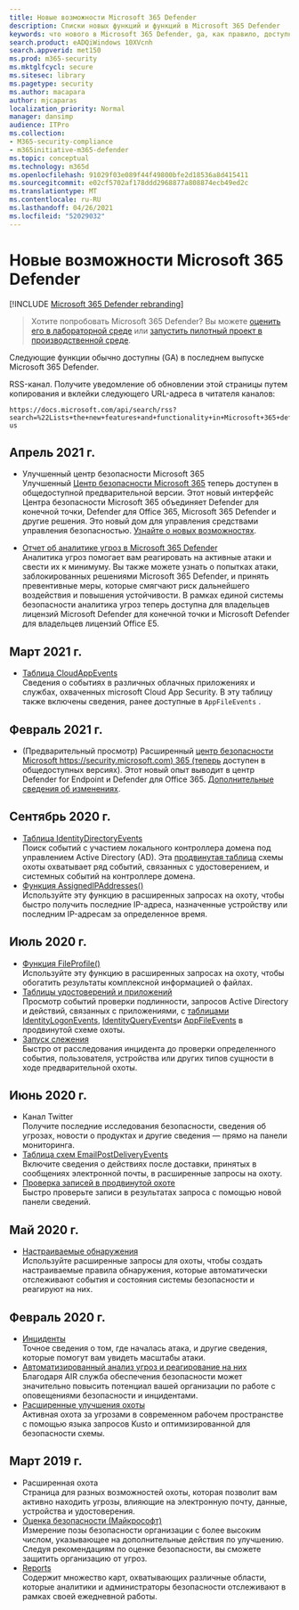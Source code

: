 ```yaml
---
title: Новые возможности Microsoft 365 Defender
description: Списки новых функций и функций в Microsoft 365 Defender
keywords: что нового в Microsoft 365 Defender, ga, как правило, доступны, возможности, доступные, новые
search.product: eADQiWindows 10XVcnh
search.appverid: met150
ms.prod: m365-security
ms.mktglfcycl: secure
ms.sitesec: library
ms.pagetype: security
ms.author: macapara
author: mjcaparas
localization_priority: Normal
manager: dansimp
audience: ITPro
ms.collection:
- M365-security-compliance
- m365initiative-m365-defender
ms.topic: conceptual
ms.technology: m365d
ms.openlocfilehash: 91029f03e089f44f49800bfe2d18536a8d415411
ms.sourcegitcommit: e02cf5702af178ddd2968877a808874ecb49ed2c
ms.translationtype: MT
ms.contentlocale: ru-RU
ms.lasthandoff: 04/26/2021
ms.locfileid: "52029032"
---
```

# <a name="whats-new-in-microsoft-365-defender"></a>Новые возможности Microsoft 365 Defender

[!INCLUDE [Microsoft 365 Defender rebranding](../includes/microsoft-defender.md)]

> Хотите попробовать Microsoft 365 Defender? Вы можете [оценить его в лабораторной среде](m365d-evaluation.md?ocid=cx-docs-MTPtriallab) или [запустить пилотный проект в производственной среде](m365d-pilot.md?ocid=cx-evalpilot).
>

Следующие функции обычно доступны (GA) в последнем выпуске Microsoft 365 Defender.

RSS-канал. Получите уведомление об обновлении этой страницы путем копирования и вклейки следующего URL-адреса в читателя каналов:
```http
https://docs.microsoft.com/api/search/rss?search=%22Lists+the+new+features+and+functionality+in+Microsoft+365+defender%22&locale=en-us
```

## <a name="april-2021"></a>Апрель 2021 г.
- Улучшенный центр безопасности Microsoft 365 <br> Улучшенный [Центр безопасности Microsoft 365](https://security.microsoft.com) теперь доступен в общедоступной предварительной версии. Этот новый интерфейс Центра безопасности Microsoft 365 объединяет Defender для конечной точки, Defender для Office 365, Microsoft 365 Defender и другие решения. Это новый дом для управления средствами управления безопасностью. [Узнайте о новых возможностях](./overview-security-center.md).

- [Отчет об аналитике угроз в Microsoft 365 Defender](threat-analytics.md)<br>
 Аналитика угроз помогает вам реагировать на активные атаки и свести их к минимуму. Вы также можете узнать о попытках атаки, заблокированных решениями Microsoft 365 Defender, и принять превентивные меры, которые смягчают риск дальнейшего воздействия и повышения устойчивости. В рамках единой системы безопасности аналитика угроз теперь доступна для владельцев лицензий Microsoft Defender для конечной точки и Microsoft Defender для владельцев лицензий Office E5.

## <a name="march-2021"></a>Март 2021 г.
- [Таблица CloudAppEvents](advanced-hunting-cloudappevents-table.md) <br>Сведения о событиях в различных облачных приложениях и службах, охваченных microsoft Cloud App Security. В эту таблицу также включены сведения, ранее доступные в `AppFileEvents` .
## <a name="february-2021"></a>Февраль 2021 г.
- (Предварительный просмотр) Расширенный [центр безопасности Microsoft https://security.microsoft.com) 365 (теперь](https://security.microsoft.com) доступен в общедоступных версиях). Этот новый опыт выводит в центр Defender for Endpoint и Defender для Office 365. [Дополнительные сведения об изменениях](./overview-security-center.md).

## <a name="september-2020"></a>Сентябрь 2020 г.
- [Таблица IdentityDirectoryEvents](advanced-hunting-identitydirectoryevents-table.md) <br> Поиск событий с участием локального контроллера домена под управлением Active Directory (AD). Эта [продвинутая таблица](advanced-hunting-overview.md) схемы охоты охватывает ряд событий, связанных с удостоверением, и системных событий на контроллере домена.
- [Функция AssignedIPAddresses()](advanced-hunting-assignedipaddresses-function.md) <br> Используйте эту функцию в расширенных запросах на охоту, чтобы быстро получить последние IP-адреса, назначенные устройству или последним IP-адресам за определенное время.

## <a name="july-2020"></a>Июль 2020 г.
- [Функция FileProfile()](advanced-hunting-fileprofile-function.md) <br> Используйте эту функцию в расширенных запросах на охоту, чтобы обогатить результаты комплексной информацией о файлах.
- [Таблицы удостоверений и приложений](advanced-hunting-schema-tables.md)<br> Просмотр событий проверки подлинности, запросов Active Directory и действий, связанных с приложениями, с [таблицами IdentityLogonEvents,](advanced-hunting-identitylogonevents-table.md) [IdentityQueryEvents](advanced-hunting-identityqueryevents-table.md)и [AppFileEvents](advanced-hunting-appfileevents-table.md) в продвинутой схеме охоты.
- [Запуск слежения](advanced-hunting-go-hunt.md)<br> Быстро от расследования инцидента до проверки определенного события, пользователя, устройства или других типов сущности в ходе предварительной охоты.

## <a name="june-2020"></a>Июнь 2020 г.
- Канал Twitter <br> Получите последние исследования безопасности, сведения об угрозах, новости о продуктах и другие сведения — прямо на панели мониторинга.
- [Таблица схем EmailPostDeliveryEvents](advanced-hunting-emailpostdeliveryevents-table.md) <br> Включите сведения о действиях после доставки, принятых в сообщениях электронной почты, в расширенные запросы на охоту.
- [Проверка записей в продвинутой охоте](advanced-hunting-query-results.md#drill-down-from-query-results) <br> Быстро проверьте записи в результатах запроса с помощью новой панели сведений.

## <a name="may-2020"></a>Май 2020 г.
- [Настраиваемые обнаружения](custom-detections-overview.md) <br> Используйте расширенные запросы для охоты, чтобы создать настраиваемые правила обнаружения, которые автоматически отслеживают события и состояния системы безопасности и реагируют на них.

## <a name="february-2020"></a>Февраль 2020 г.
- [Инциденты](incidents-overview.md) <br> Точное сведения о том, где началась атака, и другие сведения, которые помогут вам увидеть масштабы атаки.
- [Автоматизированный анализ угроз и реагирование на них](m365d-autoir.md) <br> Благодаря AIR служба обеспечения безопасности может значительно повысить потенциал вашей организации по работе с оповещениями безопасности и инцидентами.
- [Расширенные улучшения охоты](advanced-hunting-overview.md) <br> Активная охота за угрозами в современном рабочем пространстве с помощью языка запросов Kusto и оптимизированной для безопасности схемы.

## <a name="march-2019"></a>Март 2019 г.
- Расширенная охота <br> Страница для разных возможностей охоты, которая позволит вам активно находить угрозы, влияющие на электронную почту, данные, устройства и удостоверения.
- [Оценка безопасности (Майкрософт)](microsoft-secure-score.md) <br> Измерение позы безопасности организации с более высоким числом, указывающее на дополнительные действия по улучшению. Следуя рекомендациям по оценке безопасности, вы сможете защитить организацию от угроз. 
- [Reports](overview-security-center.md) <br>  Содержит множество карт, охватывающих различные области, которые аналитики и администраторы безопасности отслеживают в рамках своей ежедневной работы.

